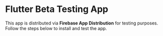 # Flutter Beta Testing App

This app is distributed via **Firebase App Distribution** for testing purposes. Follow the steps below to install and test the app.
